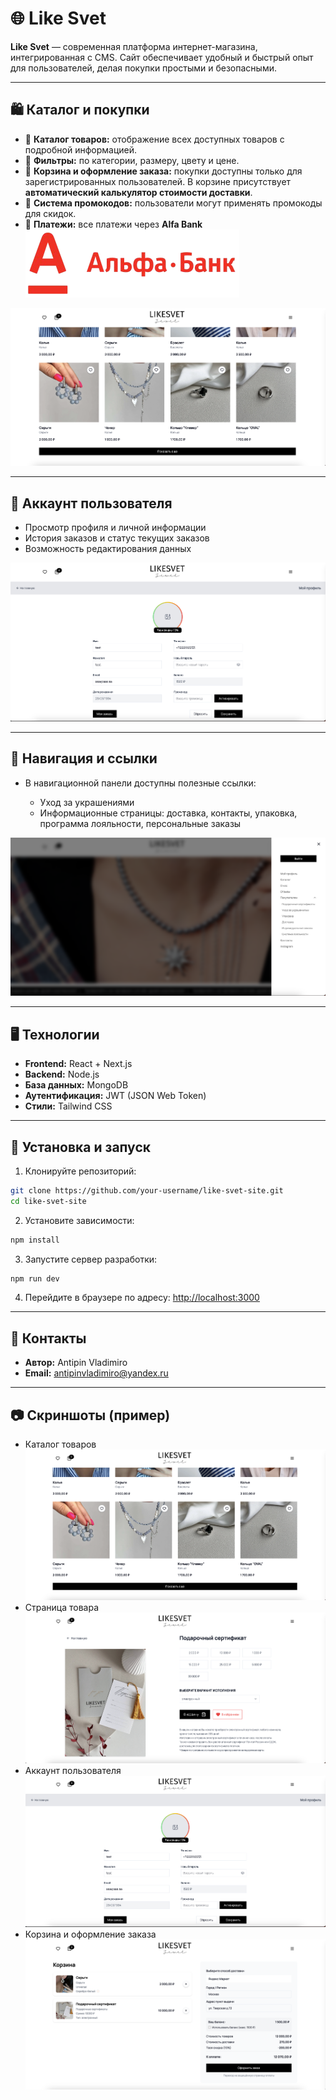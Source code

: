 # 🌐 Like Svet

**Like Svet** — современная платформа интернет-магазина, интегрированная с CMS.
Сайт обеспечивает удобный и быстрый опыт для пользователей, делая покупки простыми и безопасными.

---

## 🛍️ Каталог и покупки

* 🔹 **Каталог товаров:** отображение всех доступных товаров с подробной информацией.
* 🔹 **Фильтры:** по категории, размеру, цвету и цене.
* 🔹 **Корзина и оформление заказа:** покупки доступны только для зарегистрированных пользователей. В корзине присутствует **автоматический калькулятор стоимости доставки**.
* 🔹 **Система промокодов:** пользователи могут применять промокоды для скидок.
* 🔹 **Платежи:** все платежи через **Alfa Bank** ![Alfa Bank](./public/alfa-bank-logo.png)

![Каталог товаров](./assets/products.png)

---

## 👤 Аккаунт пользователя

* Просмотр профиля и личной информации
* История заказов и статус текущих заказов
* Возможность редактирования данных

![Аккаунт пользователя](./assets/account.png)

---

## 🧭 Навигация и ссылки

* В навигационной панели доступны полезные ссылки:

  * Уход за украшениями
  * Информационные страницы: доставка, контакты, упаковка, программа лояльности, персональные заказы

![Навигация](./assets/navbar.png)

---

## 🖥️ Технологии

* **Frontend:** React + Next.js
* **Backend:** Node.js
* **База данных:** MongoDB
* **Аутентификация:** JWT (JSON Web Token)
* **Стили:** Tailwind CSS

---

## 🚀 Установка и запуск

1. Клонируйте репозиторий:

```bash
git clone https://github.com/your-username/like-svet-site.git
cd like-svet-site
```

2. Установите зависимости:

```bash
npm install
```

3. Запустите сервер разработки:

```bash
npm run dev
```

4. Перейдите в браузере по адресу:
   [http://localhost:3000](http://localhost:3000)

---

## 📩 Контакты

* **Автор:** Antipin Vladimiro
* **Email:** [antipinvladimiro@yandex.ru](mailto:antipinvladimiro@yandex.ru)

---

## 📷 Скриншоты (пример)

* Каталог товаров ![Каталог](./assets/products.png)
* Страница товара ![Товар](./assets/product-page.png)
* Аккаунт пользователя ![Аккаунт](./assets/account.png)
* Корзина и оформление заказа ![Корзина](./assets/cart.png)